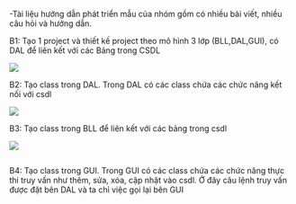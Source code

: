-Tài liệu hướng dẫn phát triển mẫu của nhóm gồm có nhiều bài viết, nhiều câu hỏi và hướng dẫn.

B1: Tạo 1 project và thiết kế project theo mô hình 3 lớp (BLL,DAL,GUI), có DAL để liên kết với các Bảng trong CSDL
<p><img src="https://scontent.fsgn2-1.fna.fbcdn.net/v/t1.0-9/19990587_683472361864016_9169948813736673057_n.jpg?oh=b89c42ed94e1cc2ae817d69ce14589e7&oe=59C41C98"></p>
B2: Tạo class trong DAL. Trong DAL có các class chứa các chức năng kết nối với csdl
<p><img src="https://scontent.fsgn2-1.fna.fbcdn.net/v/t1.0-9/20108622_683472358530683_6520671058873428397_n.jpg?oh=4ed920706b3a3511793b9c71e01176e2&oe=5A0A56FD"></p>
B3: Tạo class trong BLL để liên kết với các bảng trong csdl
<p><img src="https://scontent.fsgn2-1.fna.fbcdn.net/v/t1.0-9/20031546_683472355197350_6610075986209625925_n.jpg?oh=ca150ad7cb651e66eded3bc9068388b7&oe=59FC6341"></p>
<p><img src=""></p>
B4: Tạo class trong GUI. Trong GUI có các class chứa các chức năng thực thi truy vấn như thêm, sửa, xóa, cập nhật vào csdl.
Ở đây câu lệnh truy vấn được đặt bên DAL và ta chỉ việc gọi lại bên GUI
